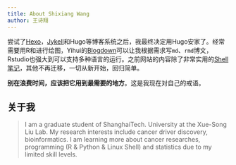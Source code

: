 ```yaml
---
title: About Shixiang Wang
author: 王诗翔
---
```


尝试了[Hexo](https://shixiangwang.github.io/)，[Jykell](http://www.flypeom.site/)和Hugo等博客系统之后，我最终决定用Hugo安家了。经常需要用R和进行绘图，Yihui的[Blogdown](https://bookdown.org/yihui/blogdown/)可以让我根据需求写`md`、`rmd`博文，Rstudio也强大到可以支持多种语言的运行。之前网站的内容除了非常实用的[Shell笔记](https://shixiang.netlify.com/tags/shell%E7%AC%94%E8%AE%B0/)，其他不再迁移，一切从新开始，回归简单。

**别在浪费时间，应该把它用到最需要的地方**。这是我现在对自己的戒语。

## 关于我

> I am a graduate student of ShanghaiTech. University at the Xue-Song Liu Lab. My research interests include cancer driver discovery, bioinformatics.
> I am learning more about cancer researches, programming (R & Python & Linux Shell) and statistics due to my limited skill levels.
